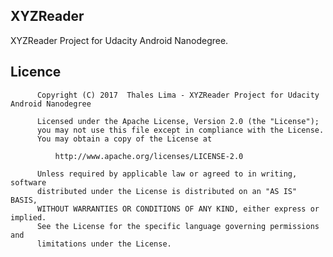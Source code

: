 ## XYZReader
XYZReader Project for Udacity Android Nanodegree.

## Licence 

          Copyright (C) 2017  Thales Lima - XYZReader Project for Udacity Android Nanodegree
        
          Licensed under the Apache License, Version 2.0 (the "License");
          you may not use this file except in compliance with the License.
          You may obtain a copy of the License at
        
              http://www.apache.org/licenses/LICENSE-2.0
        
          Unless required by applicable law or agreed to in writing, software
          distributed under the License is distributed on an "AS IS" BASIS,
          WITHOUT WARRANTIES OR CONDITIONS OF ANY KIND, either express or implied.
          See the License for the specific language governing permissions and
          limitations under the License.
